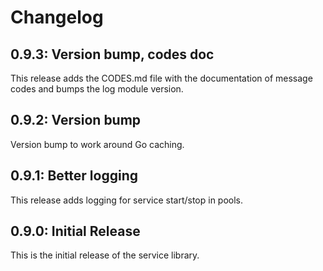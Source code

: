 # Changelog

## 0.9.3: Version bump, codes doc

This release adds the CODES.md file with the documentation of message codes and
bumps the log module version.

## 0.9.2: Version bump

Version bump to work around Go caching.

## 0.9.1: Better logging

This release adds logging for service start/stop in pools.

## 0.9.0: Initial Release

This is the initial release of the service library.

